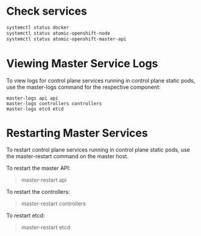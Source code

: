 # Check services

```bash
systemctl status docker
systemctl status atomic-openshift-node
systemctl status atomic-openshift-master-api
```

# Viewing Master Service Logs

To view logs for control plane services running in control plane static pods, use the master-logs command for the respective component:

```
master-logs api api
master-logs controllers controllers
master-logs etcd etcd
```

# Restarting Master Services

To restart control plane services running in control plane static pods, use the master-restart command on the master host.

To restart the master API:

> master-restart api

To restart the controllers:

> master-restart controllers

To restart etcd:

> master-restart etcd